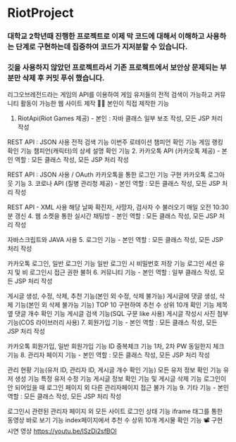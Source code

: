 # RiotProject

### 대학교 2학년때 진행한 프로젝트로 이제 막 코드에 대해서 이해하고 사용하는 단계로 구현하는데 집중하여 코드가 지저분할 수 있습니다.
### 깃을 사용하지 않았던 프로젝트라서 기존 프로젝트에서 보안상 문제되는 부분만 삭제 후 커밋 푸쉬 했습니다.


리그오브레전드라는 게임의 API를 이용하여 게임 유저들의 전적 검색이 가능하고 커뮤니티 활동이 가능한 웹 사이트 제작
👨‍💻 본인이 직접 제작한 기능
1. RiotApi(Riot Games 제공) - 본인 : 자바 클래스 일부 보조 작성, 모든 JSP 처리 작성

REST API : JSON 사용
전적 검색 기능
이번주 로테이션 챔피언 확인 기능
게임 랭킹 확인 기능
챔피언(캐릭터)의 상세 설명 확인 기능
2. 카카오톡 API (카카오톡 제공) - 본인 역할 : 모든 클래스 작성, 모든 JSP 처리 작성

REST API : JSON 사용 / OAuth
카카오톡을 통한 로그인 기능 구현
카카오톡 로그아웃 기능
3. 코로나 API (질병 관리청 제공) - 본인 역할 : 모든 클래스 작성, 모든 JSP 처리 작성

REST API - XML 사용
해당 날짜 확진자, 사망자, 검사자 수 불러오기
매일 오전 10:30분 갱신
4. 웹 소켓을 통한 실시간 채팅방 - 본인 역할 : 모든 클래스 작성, 모든 JSP 처리 작성

자바스크립트와 JAVA 사용
5. 로그인 기능 - 본인 역할 : 모든 클래스 작성, 모든 JSP 처리 작성

카카오톡 로그인, 일반 로그인 기능
일반 로그인 시 비밀번호 저장 기능
로그인 세션 유지 및 비 로그인시 접근 권한 불허
6. 커뮤니티 기능 - 본인 역할 : 일부 클래스 작성, 모든 JSP 처리 작성

게시글 생성, 수정, 삭제, 추천 기능(본인 외 수정, 삭제 불가능)
게시글에 댓글 생성, 삭제 기능(본인 외 삭제 불가능 기능)
TOP 10 구현하여 추천 수 상위 10개 확인 기능
제목 옆 댓글 개수 확인 기능
게시글 검색 기능(SQL 구문 like 사용)
게시글 작성시 사진 첨부 기능(COS 라이브러리 사용)
7. 회원가입 기능 - 본인 역할 : 모든 클래스 작성, 모든 JSP 처리 작성

카카오톡 회원가입, 일반 회원가입 기능
ID 중복체크 기능
1차, 2차 PW 동일한지 체크 기능
8. 관리자 페이지 기능 - 본인 역할 : 모든 클래스 작성, 모든 JSP 처리 작성

관리 현황 기능(유저 ID, 관리자 ID, 게시글 개수 확인 기능)
모든 유저 정보 확인 기능
유저 생성 기능
특정 유저 수정 기능
게시글 정보 확인 기능 및 게시글 삭제 기능
로그인이 안 되어있을 때 로그인 페이지 외 다른 관리자페이지 접근 불가 기능
9. 기타 기능 - 본인 역할 : 모든 클래스 작성, 모든 JSP 처리 작성

로그인시 관련된 관리자 페이지 외 모든 사이트 로그인 상태 기능
iframe 태그를 통한 동영상 바로 보기 기능
index페이지에서 추천 수 상위 10개 게시물 확인 기능
📽️ 구현 시연 영상
https://youtu.be/lSzDi2sfBOI
